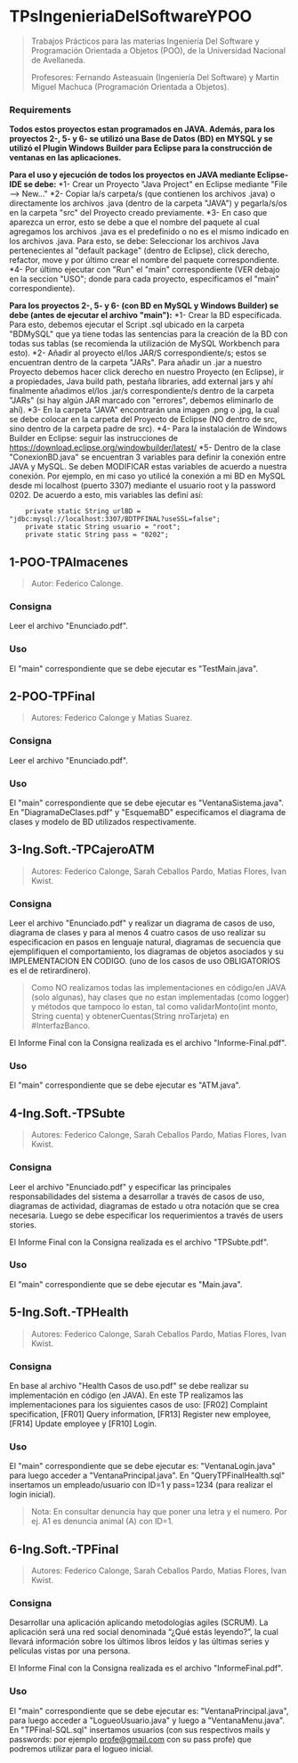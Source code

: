 # TPsIngenieriaDelSoftwareYPOO
>Trabajos Prácticos para las materias Ingeniería Del Software y Programación Orientada a Objetos (POO), de la Universidad Nacional de Avellaneda.
>
>Profesores: Fernando Asteasuain (Ingeniería Del Software) y Martin Miguel Machuca (Programación Orientada a Objetos).

### Requirements

**Todos estos proyectos estan programados en JAVA. Además, para los proyectos 2-, 5- y 6- se utilizó una Base de Datos (BD) en MYSQL y se utilizó el Plugin Windows Builder para Eclipse para la construcción de ventanas en las aplicaciones.**

**Para el uso y ejecución de todos los proyectos en JAVA mediante Eclipse-IDE se debe:**
*1- Crear un Proyecto "Java Project" en Eclipse mediante "File --> New..."
*2- Copiar la/s carpeta/s (que contienen los archivos .java) o directamente los archivos .java (dentro de la carpeta "JAVA") y pegarla/s/os en la carpeta "src" del Proyecto creado previamente.
*3- En caso que aparezca un error, esto se debe a que el nombre del paquete al cual agregamos los archivos .java es el predefinido o no es el mismo indicado en los archivos .java. Para esto, se debe: Seleccionar los archivos Java pertenecientes al "default package" (dentro de Eclipse), click derecho, refactor, move y por último crear el nombre del paquete correspondiente.
*4- Por último ejecutar con "Run" el "main" correspondiente (VER debajo en la seccion "USO"; donde para cada proyecto, especificamos el "main" correspondiente).

**Para los proyectos 2-, 5- y 6- (con BD en MySQL y Windows Builder) se debe (antes de ejecutar el archivo "main"):**
*1- Crear la BD especificada. Para esto, debemos ejecutar el Script .sql ubicado en la carpeta "BDMySQL" que ya tiene todas las sentencias para la creación de la BD con todas sus tablas (se recomienda la utilización de MySQL Workbench para esto).
*2- Añadir al proyecto el/los JAR/S correspondiente/s; estos se encuentran dentro de la carpeta "JARs". Para añadir un .jar a nuestro Proyecto debemos hacer click derecho en nuestro Proyecto (en Eclipse), ir a propiedades, Java build path, pestaña libraries, add external jars y ahí finalmente añadimos el/los .jar/s correspondiente/s dentro de la carpeta "JARs" (si hay algún JAR marcado con "errores", debemos eliminarlo de ahí).
*3- En la carpeta "JAVA" encontrarán una imagen .png o .jpg, la cual se debe colocar en la carpeta del Proyecto de Eclipse (NO dentro de src, sino dentro de la carpeta padre de src).
*4- Para la instalación de Windows Builder en Eclipse: seguir las instrucciones de https://download.eclipse.org/windowbuilder/latest/
*5- Dentro de la clase "ConexionBD.java" se encuentran 3 variables para definir la conexión entre JAVA y MySQL. Se deben MODIFICAR estas variables de acuerdo a nuestra conexión. Por ejemplo, en mi caso yo utilicé la conexión a mi BD en MySQL desde mi localhost (puerto 3307) mediante el usuario root y la password 0202. De acuerdo a esto, mis variables las definí así: 
```
 	private static String urlBD = "jdbc:mysql://localhost:3307/BDTPFINAL?useSSL=false";
	private static String usuario = "root";
	private static String pass = "0202";
```

## 1-POO-TPAlmacenes
>Autor: Federico Calonge.

### Consigna
Leer el archivo "Enunciado.pdf".

### Uso
El "main" correspondiente que se debe ejecutar es "TestMain.java".


## 2-POO-TPFinal
>Autores: Federico Calonge y Matias Suarez.

### Consigna
Leer el archivo "Enunciado.pdf".

### Uso
El "main" correspondiente que se debe ejecutar es "VentanaSistema.java".
En "DiagramaDeClases.pdf" y "EsquemaBD" especificamos el diagrama de clases y modelo de BD utilizados respectivamente.

## 3-Ing.Soft.-TPCajeroATM
>Autores: Federico Calonge, Sarah Ceballos Pardo, Matias Flores, Ivan Kwist.

### Consigna
Leer el archivo "Enunciado.pdf" y realizar un diagrama de casos de uso, diagrama de clases y para al menos 4 cuatro casos de uso realizar su especificacion en pasos en lenguaje natural, diagramas de secuencia que ejemplifiquen el comportamiento, los diagramas de objetos asociados y su IMPLEMENTACION EN CODIGO. (uno de los casos de uso OBLIGATORIOS es el de retirardinero). 

>Como NO realizamos todas las implementaciones en código/en JAVA (solo algunas), hay clases que no estan implementadas (como logger) y métodos que tampoco lo estan, tal como validarMonto(int monto, String cuenta) y  obtenerCuentas(String nroTarjeta) en #InterfazBanco.

El Informe Final con la Consigna realizada es el archivo "Informe-Final.pdf".

### Uso
El "main" correspondiente que se debe ejecutar es "ATM.java".

## 4-Ing.Soft.-TPSubte
>Autores: Federico Calonge, Sarah Ceballos Pardo, Matias Flores, Ivan Kwist.

### Consigna
Leer el archivo "Enunciado.pdf" y especificar las principales responsabilidades del sistema a desarrollar a través de casos de uso, diagramas de actividad, diagramas de estado u otra notación que se crea necesaria. Luego se debe especificar los requerimientos a través de users stories.

El Informe Final con la Consigna realizada es el archivo "TPSubte.pdf".

### Uso
El "main" correspondiente que se debe ejecutar es "Main.java".

## 5-Ing.Soft.-TPHealth
>Autores: Federico Calonge, Sarah Ceballos Pardo, Matias Flores, Ivan Kwist.

### Consigna
En base al archivo "Health Casos de uso.pdf" se debe realizar su  implementación en código (en JAVA).
En este TP realizamos las implementaciones para los siguientes casos de uso: [FR02] Complaint specification, [FR01] Query information, [FR13] Register new employee, [FR14] Update employee y [FR10] Login.

### Uso
El "main" correspondiente que se debe ejecutar es: "VentanaLogin.java" para luego acceder a "VentanaPrincipal.java". En "QueryTPFinalHealth.sql" insertamos un empleado/usuario con ID=1 y pass=1234 (para realizar el login inicial).

>Nota: En consultar denuncia hay que poner una letra y el numero. Por ej. A1 es denuncia animal (A) con ID=1.

## 6-Ing.Soft.-TPFinal
>Autores: Federico Calonge, Sarah Ceballos Pardo, Matias Flores, Ivan Kwist.

### Consigna
Desarrollar una aplicación aplicando metodologías agiles (SCRUM). La aplicación será una red social denominada “¿Qué estás leyendo?”, la cual llevará información sobre los últimos libros leídos y las últimas series y películas vistas por una persona.

El Informe Final con la Consigna realizada es el archivo "InformeFinal.pdf".

### Uso
El "main" correspondiente que se debe ejecutar es: "VentanaPrincipal.java", para luego acceder a "LogueoUsuario.java" y luego a "VentanaMenu.java". En "TPFinal-SQL.sql" insertamos usuarios (con sus respectivos mails y passwords: por ejemplo profe@gmail.com con su pass profe) que podremos utilizar para el logueo inicial.
